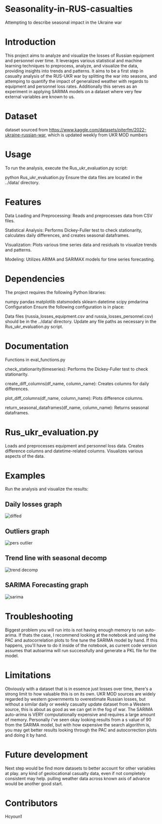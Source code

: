 # Seasonality-in-RUS-casualties
Attempting to describe seasonal impact in the Ukraine war


# Introduction
This project aims to analyze and visualize the losses of Russian equipment and personnel over time. It leverages various statistical and machine learning techniques to preprocess, analyze, and visualize the data, providing insights into trends and patterns.  It aims to be a first step in casualty analysis of the RUS-UKR war by splitting the war into seasons, and attemping to quantify the impact of generalized weather with regards to equipment and personnel loss rates.
Additionally this serves as an experiment in applying SARIMA models on a dataset where very few external variables are known to us.

# Dataset
dataset sourced from https://www.kaggle.com/datasets/piterfm/2022-ukraine-russian-war, which is updated weekly from UKR MOD numbers

# Usage
To run the analysis, execute the Rus_ukr_evaluation.py script:

python Rus_ukr_evaluation.py
Ensure the data files are located in the ../data/ directory.

# Features
Data Loading and Preprocessing: Reads and preprocesses data from CSV files.


Statistical Analysis: Performs Dickey-Fuller test to check stationarity, calculates daily differences, and creates seasonal dataframes.


Visualization: Plots various time series data and residuals to visualize trends and patterns.


Modeling: Utilizes ARIMA and SARIMAX models for time series forecasting.

# Dependencies
The project requires the following Python libraries:

numpy
pandas
matplotlib
statsmodels
sklearn
datetime
scipy
pmdarima
Configuration
Ensure the following configuration is in place:

Data files (russia_losses_equipment.csv and russia_losses_personnel.csv) should be in the ../data/ directory.
Update any file paths as necessary in the Rus_ukr_evaluation.py script.

# Documentation
Functions in eval_functions.py

check_stationarity(timeseries): Performs the Dickey-Fuller test to check stationarity.

create_diff_columns(df_name, column_name): Creates columns for daily differences.


plot_diff_columns(df_name, column_name): Plots difference columns.

return_seasonal_dataframes(df_name, column_name): Returns seasonal dataframes.

# Rus_ukr_evaluation.py
Loads and preprocesses equipment and personnel loss data.
Creates difference columns and datetime-related columns.
Visualizes various aspects of the data.

# Examples
Run the analysis and visualize the results:

## Daily losses graph

![diffed](images\RU_casualties_personnel.png)

## Outliers graph

![pers outlier](images\RU_outliers_personnel.png)


## Trend line with seasonal decomp

![trend decomp](images\ARTY_trend_line.png)

## SARIMA Forecasting graph

![sarima](images\SARIMA_forecast.png)



# Troubleshooting
 Biggest problem you will run into is not having enough memory to run auto-arima.  If thats the case, I recommend looking at the notebook and using the PAC and autocorrelation plots to fine tune the SARIMA model by hand. If this happens, you'll have to do it inside of the notebook, as current code version assumes that autoarima will run successfully and generate a PKL file for the model.

# Limitations
Obviously with a dataset that is in essence just losses over time, there's a strong limit to how valuable this is on its own.  UKR MOD sources are widely regarded by western governments to overestimate Russian losses, but without a similar daily or weekly casualty update dataset from a Western source, this is about as good as we can get in the fog of war.  The SARIMA auto-arima is VERY computationally expensive and requires a large amount of memory.  Personally i've seen okay looking results from a s value of 90 from the SARIMA model, but with how expensive the search algorithm is, you may get better results looking through the PAC and autocorrection plots and doing it by hand.

# Future development
Next step would be find more datasets to better account for other variables at play.  any kind of geolocational casualty data, even if not completely consistent may help.  pulling weather data across known axis of advance would be another good start.

# Contributors
Hcyoun1
